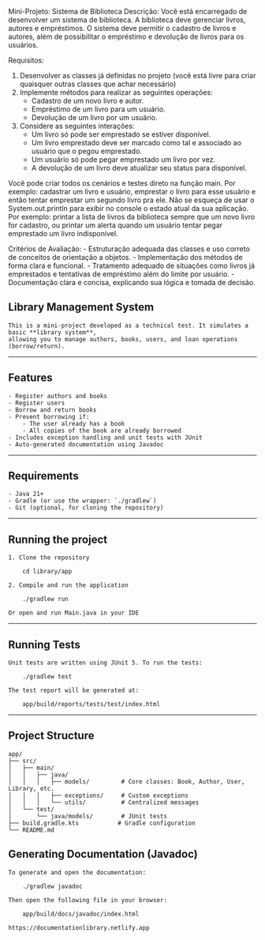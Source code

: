 Mini-Projeto: Sistema de Biblioteca
Descrição: 
Você está encarregado de desenvolver um sistema de biblioteca.
A biblioteca deve gerenciar livros, autores e empréstimos.
O sistema deve permitir o cadastro de livros e autores, além de possibilitar o empréstimo e devolução de livros para os usuários.


Requisitos:

1. Desenvolver as classes já definidas no projeto (você está livre para criar quaisquer outras classes que achar necessário)
2. Implemente métodos para realizar as seguintes operações:
	- Cadastro de um novo livro e autor.
	- Empréstimo de um livro para um usuário.
	- Devolução de um livro por um usuário.
3. Considere as seguintes interações:
	- Um livro só pode ser emprestado se estiver disponível.
	- Um livro emprestado deve ser marcado como tal e associado ao usuário que o pegou emprestado.
	- Um usuário só pode pegar emprestado um livro por vez.
	- A devolução de um livro deve atualizar seu status para disponível.

Você pode criar todos os cenários e testes direto na função main. Por exemplo: cadastrar um livro e usuário, emprestar o
livro para esse usuário e então tentar emprestar um segundo livro pra ele.
Não se esqueça de usar o System.out.println para exibir no console o estado atual da sua aplicação.
Por exemplo: printar a lista de livros da biblioteca sempre que um novo livro for cadastro, ou printar um alerta quando
um usuário tentar pegar emprestado um livro indisponível.

Critérios de Avaliação:
	- Estruturação adequada das classes e uso correto de conceitos de orientação a objetos.
	- Implementação dos métodos de forma clara e funcional.
	- Tratamento adequado de situações como livros já emprestados e tentativas de empréstimo além do limite por usuário.
	- Documentação clara e concisa, explicando sua lógica e tomada de decisão.


## Library Management System

	This is a mini-project developed as a technical test. It simulates a basic **library system**, 
	allowing you to manage authors, books, users, and loan operations (borrow/return).

---

## Features

	- Register authors and books
	- Register users
	- Borrow and return books
	- Prevent borrowing if:
		- The user already has a book
		- All copies of the book are already borrowed
	- Includes exception handling and unit tests with JUnit
	- Auto-generated documentation using Javadoc

---

## Requirements

	- Java 21+
	- Gradle (or use the wrapper: `./gradlew`)
	- Git (optional, for cloning the repository)

---

## Running the project

	1. Clone the repository
	
		cd library/app

	2. Compile and run the application

		./gradlew run

	Or open and run Main.java in your IDE

---

## Running Tests

	Unit tests are written using JUnit 5. To run the tests:

		./gradlew test

	The test report will be generated at:

		app/build/reports/tests/test/index.html

---

## Project Structure

	app/
	├── src/
	│   ├── main/
	│   │   ├── java/
	│   │   │   ├── models/         # Core classes: Book, Author, User, Library, etc.
	│   │   │   ├── exceptions/     # Custom exceptions
	│   │   │   └── utils/          # Centralized messages
	│   └── test/
	│       └── java/models/        # JUnit tests
	├── build.gradle.kts           # Gradle configuration
	└── README.md

##  Generating Documentation (Javadoc)

	To generate and open the documentation:

		./gradlew javadoc

	Then open the following file in your browser:

		app/build/docs/javadoc/index.html

	https://documentationlibrary.netlify.app